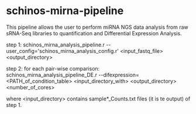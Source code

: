 # schinos-mirna-pipeline
This pipeline allows the user to perform miRNA NGS data analysis from raw sRNA-Seq libraries to quantification and Differential Expression Analysis.

step 1:
schinos_mirna_analysis_pipeline.r --user_config='schinos_mirna_analysis_config.r' <input_fastq_file> <output_directory>


step 2:
for each pair-wise comparison:
schinos_mirna_analysis_pipeline_DE.r --difexpression=<PATH_of_condition_table> <input_directory_with> <output_directory> <number_of_cores>

where <input_directory> contains sample*_Counts.txt files (it is te output) of step 1.